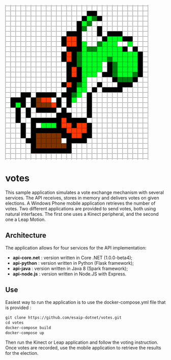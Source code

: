 ![alt tag](https://github.com/Alexkuva/votes/blob/master/img/yoshi.PNG)


# votes
This sample application simulates a vote exchange mechanism with several services. The API receives, stores in memory and delivers
votes on given elections. A Windows Phone mobile application retrieves the number of votes. Two different applications are
provided to send votes, both using natural interfaces. The first one uses a Kinect peripheral, and the second one a Leap Motion.


## Architecture
The application allows for four services for the API implementation:

- **api-core.net** : version written in Core .NET (1.0.0-beta4);
- **api-python** : version written in Python (Flask framework);
- **api-java** : version written in Java 8 (Spark framework);
- **api-node.js** : version written in Node.JS with Express.

## Use
Easiest way to run the application is to use the docker-compose.yml file that is provided :

    git clone https://github.com/esaip-dotnet/votes.git
    cd votes
    docker-compose build
    docker-compose up

Then run the Kinect or Leap application and follow the voting instruction. Once votes are recorded, use the mobile application
to retrieve the results for the election.